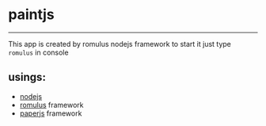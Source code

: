 # paintjs
***

This app is created by romulus nodejs framework
to start it just type ````romulus```` in console

## usings:

* [nodejs](http://nodejs.org/)
* [romulus](https://github.com/felixge/node-romulus) framework
* [paperjs](http://paperjs.org/) framework


